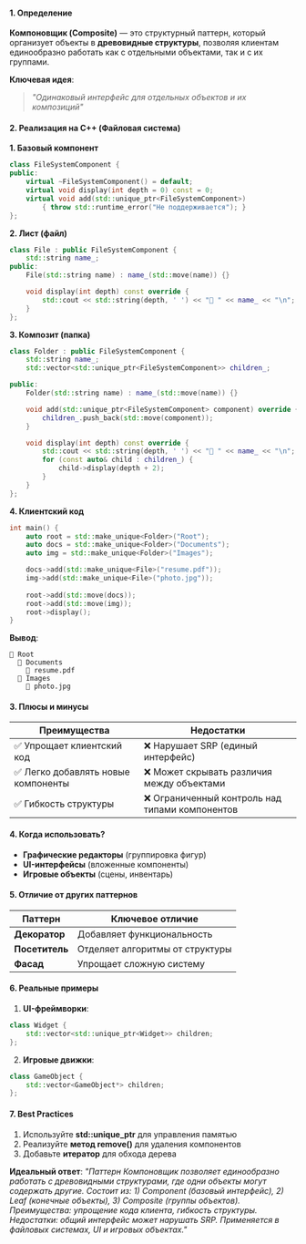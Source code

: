 #### **1. Определение**
**Компоновщик (Composite)** — это структурный паттерн, который организует объекты в **древовидные структуры**, позволяя клиентам единообразно работать как с отдельными объектами, так и с их группами.

**Ключевая идея**:
> *"Одинаковый интерфейс для отдельных объектов и их композиций"*

#### **2. Реализация на C++ (Файловая система)**

**1. Базовый компонент**
```cpp
class FileSystemComponent {
public:
    virtual ~FileSystemComponent() = default;
    virtual void display(int depth = 0) const = 0;
    virtual void add(std::unique_ptr<FileSystemComponent>)
        { throw std::runtime_error("Не поддерживается"); }
};
```

**2. Лист (файл)**
```cpp
class File : public FileSystemComponent {
    std::string name_;
public:
    File(std::string name) : name_(std::move(name)) {}

    void display(int depth) const override {
        std::cout << std::string(depth, ' ') << "📄 " << name_ << "\n";
    }
};
```

**3. Композит (папка)**
```cpp
class Folder : public FileSystemComponent {
    std::string name_;
    std::vector<std::unique_ptr<FileSystemComponent>> children_;

public:
    Folder(std::string name) : name_(std::move(name)) {}

    void add(std::unique_ptr<FileSystemComponent> component) override {
        children_.push_back(std::move(component));
    }

    void display(int depth) const override {
        std::cout << std::string(depth, ' ') << "📁 " << name_ << "\n";
        for (const auto& child : children_) {
            child->display(depth + 2);
        }
    }
};
```

**4. Клиентский код**
```cpp
int main() {
    auto root = std::make_unique<Folder>("Root");
    auto docs = std::make_unique<Folder>("Documents");
    auto img = std::make_unique<Folder>("Images");

    docs->add(std::make_unique<File>("resume.pdf"));
    img->add(std::make_unique<File>("photo.jpg"));
    
    root->add(std::move(docs));
    root->add(std::move(img));
    root->display();
}
```

**Вывод**:
```
📁 Root
  📁 Documents
    📄 resume.pdf
  📁 Images
    📄 photo.jpg
```

#### **3. Плюсы и минусы**

| **Преимущества**                   | **Недостатки**                                 |
| ---------------------------------- | ---------------------------------------------- |
| ✅ Упрощает клиентский код          | ❌ Нарушает SRP (единый интерфейс)              |
| ✅ Легко добавлять новые компоненты | ❌ Может скрывать различия между объектами      |
| ✅ Гибкость структуры               | ❌ Ограниченный контроль над типами компонентов |

#### **4. Когда использовать?**
- **Графические редакторы** (группировка фигур)  
- **UI-интерфейсы** (вложенные компоненты)  
- **Игровые объекты** (сцены, инвентарь)  

#### **5. Отличие от других паттернов**
| **Паттерн** | **Ключевое отличие** |
|------------|---------------------|
| **Декоратор** | Добавляет функциональность |
| **Посетитель** | Отделяет алгоритмы от структуры |
| **Фасад** | Упрощает сложную систему |

#### **6. Реальные примеры**
1. **UI-фреймворки**:
```cpp
class Widget {
    std::vector<std::unique_ptr<Widget>> children;
};
```

2. **Игровые движки**:
```cpp
class GameObject {
    std::vector<GameObject*> children;
};
```

#### **7. Best Practices**
1. Используйте **std::unique_ptr** для управления памятью
2. Реализуйте **метод remove()** для удаления компонентов
3. Добавьте **итератор** для обхода дерева

**Идеальный ответ**:
*"Паттерн Компоновщик позволяет единообразно работать с древовидными структурами, где одни объекты могут содержать другие. Состоит из: 1) Component (базовый интерфейс), 2) Leaf (конечные объекты), 3) Composite (группы объектов). Преимущества: упрощение кода клиента, гибкость структуры. Недостатки: общий интерфейс может нарушать SRP. Применяется в файловых системах, UI и игровых объектах."*